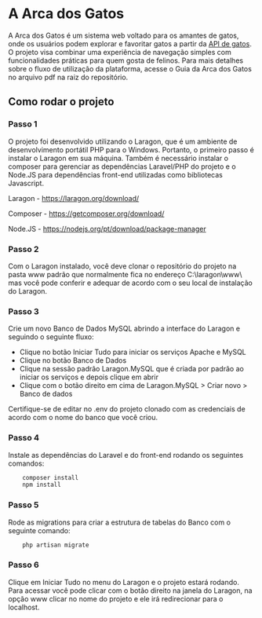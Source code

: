 # A Arca dos Gatos

A Arca dos Gatos é um sistema web voltado para os amantes de gatos, onde os usuários podem explorar e favoritar gatos a partir da [API de gatos](https://thecatapi.com/).  O projeto visa combinar uma experiência de navegação simples com funcionalidades práticas para quem gosta de felinos. Para mais detalhes sobre o fluxo de utilização da plataforma, acesse o Guia da Arca dos Gatos no arquivo pdf na raiz do repositório.

## Como rodar o projeto
### Passo 1
O projeto foi desenvolvido utilizando o Laragon, que é um ambiente de desenvolvimento portátil PHP para o Windows. Portanto, o primeiro passo é instalar o Laragon em sua máquina. Também é necessário instalar o composer para gerenciar as dependências Laravel/PHP do projeto e o Node.JS para dependências front-end utilizadas como bibliotecas Javascript.

Laragon - https://laragon.org/download/

Composer - https://getcomposer.org/download/

Node.JS - https://nodejs.org/pt/download/package-manager

### Passo 2
Com o Laragon instalado, você deve clonar o repositório do projeto na pasta www padrão que normalmente fica no endereço C:\laragon\www\ mas você pode conferir e adequar de acordo com o seu local de instalação do Laragon.

### Passo 3 
Crie um novo Banco de Dados MySQL abrindo a interface do Laragon e seguindo o seguinte fluxo:

- Clique no botão Iniciar Tudo para iniciar os serviços Apache e MySQL
- Clique no botão Banco de Dados
- Clique na sessão padrão Laragon.MySQL que é criada por padrão ao iniciar os serviços e depois clique em abrir
- Clique com o botão direito em cima de Laragon.MySQL > Criar novo > Banco de dados

Certifique-se de editar no .env do projeto clonado com as credenciais de acordo com o nome do banco que você criou.

### Passo 4
Instale as dependências do Laravel e do front-end rodando os seguintes comandos:

```bash
    composer install
    npm install
```

### Passo 5
Rode as migrations para criar a estrutura de tabelas do Banco com o seguinte comando:

```bash
    php artisan migrate
```
### Passo 6
Clique em Iniciar Tudo no menu do Laragon e o projeto estará rodando. Para acessar você pode clicar com o botão direito na janela do Laragon, na opção www clicar no nome do projeto e ele irá redirecionar para o localhost.
